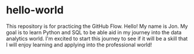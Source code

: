 # hello-world
This repository is for practicing the GitHub Flow.
Hello! My name is Jon. My goal is to learn Python and SQL to be able aid in my journey into the data analytics world. I'm excited to start this journey to see if it will be a skill that I will enjoy learning and applying into the professional world! 
